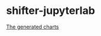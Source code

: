 # shifter-jupyterlab

[The generated charts](https://sbrunner.github.io/shifter-jupyterlab/better-index/)
